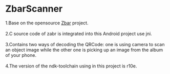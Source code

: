 # ZbarScanner


1.Base on the opensource <a href="http://zbar.sourceforge.net/">Zbar</a> project.<br><br>
2.C source code of zabr is integrated into this Android project use jni.<br><br>
3.Contains two ways of decoding the QRCode: one is using camera to scan an object image while the other one is picking up an image from the album of your phone.<br><br>
4.The version of the ndk-toolchain using in this project is r10e.<br><br>
